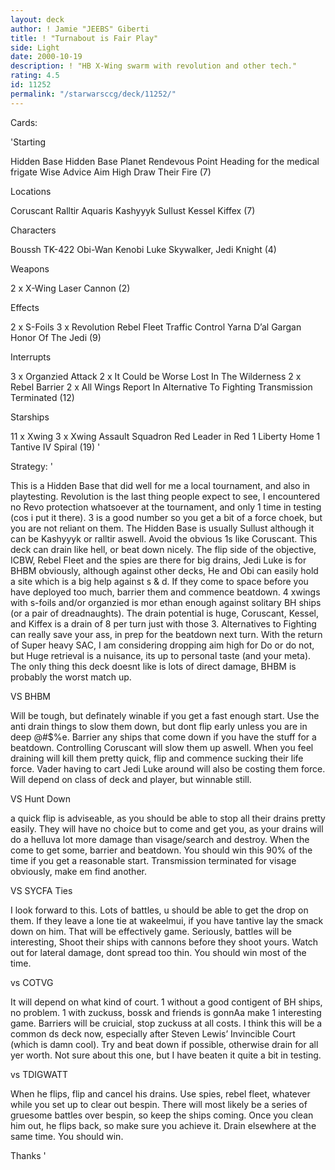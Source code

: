 ```yaml
---
layout: deck
author: ! Jamie "JEEBS" Giberti
title: ! "Turnabout is Fair Play"
side: Light
date: 2000-10-19
description: ! "HB X-Wing swarm with revolution and other tech."
rating: 4.5
id: 11252
permalink: "/starwarsccg/deck/11252/"
---
```

Cards: 

'Starting

Hidden Base
Hidden Base Planet
Rendevous Point
Heading for the medical frigate
Wise Advice
Aim High
Draw Their Fire (7)

Locations

Coruscant
Ralltir
Aquaris
Kashyyyk
Sullust
Kessel
Kiffex (7)

Characters

Boussh
TK-422
Obi-Wan Kenobi
Luke Skywalker, Jedi Knight (4)

Weapons

2 x X-Wing Laser Cannon (2)

Effects

2 x S-Foils
3 x Revolution
Rebel Fleet
Traffic Control
Yarna D’al Gargan
Honor Of The Jedi (9)

Interrupts

3 x Organzied Attack
2 x It Could be Worse
Lost In The Wilderness
2 x Rebel Barrier
2 x All Wings Report In
Alternative To Fighting
Transmission Terminated (12)

Starships

11 x Xwing
3 x Xwing Assault Squadron
Red Leader in Red 1
Liberty
Home 1
Tantive IV
Spiral (19) '

Strategy: '

This is a Hidden Base that did well for me a local tournament, and also in playtesting.
Revolution is the last thing people expect to see, I encountered no Revo protection whatsoever
at the tournament, and only 1 time in testing (cos i put it there). 3 is a good number
so you get a bit of a force choek, but you are not reliant on them. The Hidden Base is usually Sullust
although it can be Kashyyyk or ralltir aswell. Avoid the obvious 1s like Coruscant.
This deck can drain like hell, or beat down nicely. The flip side of the objective, ICBW, Rebel Fleet and the spies are there for
big drains, Jedi Luke is for BHBM obviously, although against other decks, He and Obi can easily hold a
site which is a big help against s & d. If they come to space before you have deployed too much, barrier
them and commence beatdown. 4 xwings with s-foils and/or organzied is mor ethan enough against solitary BH ships
(or a pair of dreadnaughts). The drain potential is huge, Coruscant, Kessel, and Kiffex is a drain of 8 per turn just with those 3.
Alternatives to Fighting can really save your ass, in prep for the beatdown next turn. With the return of Super heavy SAC, I am
considering dropping aim high for Do or do not, but Huge retrieval is a nuisance, its up to personal taste (and your meta).
The only thing this deck doesnt like is lots of direct damage, BHBM is probably the worst match up.

VS BHBM

Will be tough, but definately winable if you get a fast enough start. Use the anti drain things to slow them down, but dont flip early
unless you are in deep @#$%e. Barrier any ships that come down if you have the stuff for a beatdown. Controlling Coruscant will slow them up
aswell. When you feel draining will kill them pretty quick, flip and commence sucking their life force. Vader having to cart Jedi Luke around
will also be costing them force. Will depend on class of deck and player, but winnable still.

VS Hunt Down

a quick flip is adviseable, as you should be able to stop all their drains pretty easily. They will have no choice but to come and get you, as your
drains will do a helluva lot more damage than visage/search and destroy. When the come to get some, barrier and beatdown. You should win this 90% of the time
if you get a reasonable start. Transmission terminated for visage obviously, make em find another.

VS SYCFA Ties

I look forward to this. Lots of battles, u should be able to get the drop on them. If they leave a lone tie at wakeelmui, if you have tantive lay the smack down on him.
That will be effectively game. Seriously, battles will be interesting, Shoot their ships with cannons before they shoot yours. Watch out for lateral damage, dont spread
too thin. You should win most of the time.

vs COTVG

It will depend on what kind of court. 1 without a good contigent of BH ships, no problem. 1 with zuckuss, bossk and friends is gonnAa make 1 interesting game. Barriers
will be cruicial, stop zuckuss at all costs. I think this will be a common ds deck now, especially after Steven Lewis’ Invincible Court (which is damn cool). Try and beat down
if possible, otherwise drain for all yer worth. Not sure about this one, but I have beaten it quite a bit in testing.

vs TDIGWATT

When he flips, flip and cancel his drains. Use spies, rebel fleet, whatever while you set up to clear out bespin. There will most likely be a series of gruesome battles
over bespin, so keep the ships coming. Once you clean him out, he flips back, so make sure you achieve it. Drain elsewhere at the same time. You should win.

Thanks '
